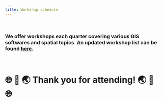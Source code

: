 ```yaml
---
title: Workshop schedule
---
```


<br>

### We offer workshops each quarter covering various GIS softwares and spatial topics. An updated workshop list can be found [here](https://planitpurple.northwestern.edu/#search=/0/8//%22GIS%22). 

<br>

# 🌐 💚 🌏 Thank you for attending! 🌏 💚 🌐
